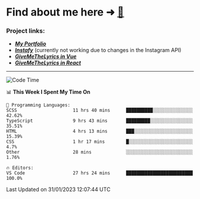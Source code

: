 # Find about me here ➜ [🧑](https://pauabella.dev)

### Project links:
- ***[My Portfolio](https://pauabella.dev)***
- ***[Instafy](https://instafy.me)*** (currently not working due to changes in the Instagram API)
- ***[GiveMeTheLyrics in Vue](https://lyrics.pauabella.dev)***
- ***[GiveMeTheLyrics in React](https://pauabella.dev/GiveMeTheLyrics)***

---
<!--START_SECTION:waka-->
![Code Time](http://img.shields.io/badge/Code%20Time-1%2C840%20hrs%2055%20mins-blue)

📊 **This Week I Spent My Time On** 

```text
💬 Programming Languages: 
SCSS                     11 hrs 40 mins      ██████████░░░░░░░░░░░░░░░   42.62% 
TypeScript               9 hrs 43 mins       █████████░░░░░░░░░░░░░░░░   35.51% 
HTML                     4 hrs 13 mins       ███░░░░░░░░░░░░░░░░░░░░░░   15.39% 
CSS                      1 hr 17 mins        █░░░░░░░░░░░░░░░░░░░░░░░░   4.7% 
Other                    28 mins             ░░░░░░░░░░░░░░░░░░░░░░░░░   1.76%

🔥 Editors: 
VS Code                  27 hrs 24 mins      █████████████████████████   100.0%

```


 Last Updated on 31/01/2023 12:07:44 UTC
<!--END_SECTION:waka-->
